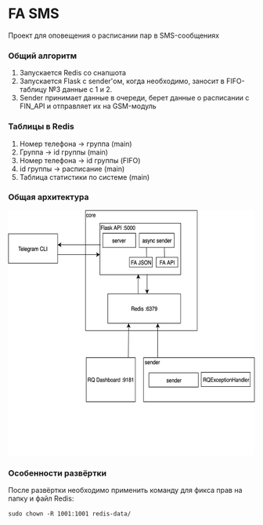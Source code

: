 # FA SMS 
Проект для оповещения о расписании пар в SMS-сообщениях

### Общий алгоритм
1. Запускается Redis со снапшота
2. Запускается Flask с sender'ом, когда необходимо, заносит в FIFO-таблицу №3 данные с 1 и 2.
3. Sender принимает данные в очереди, берет данные о расписании с FIN_API и отправляет их на GSM-модуль

### Таблицы в Redis
1. Номер телефона -> группа (main)
2. Группа -> id группы (main) 
3. Номер телефона -> id группы (FIFO)
4. id группы -> расписание (main)
5. Таблица статистики по системе (main)

### Общая архитектура

<img src="https://github.com/GeorgiyDemo/FAtimetable/blob/master/other/diagram.png" width="601" height="500">

### Особенности развёртки
После развёртки необходимо применить команду для фикса прав на папку и файл Redis:
```
sudo chown -R 1001:1001 redis-data/
```

